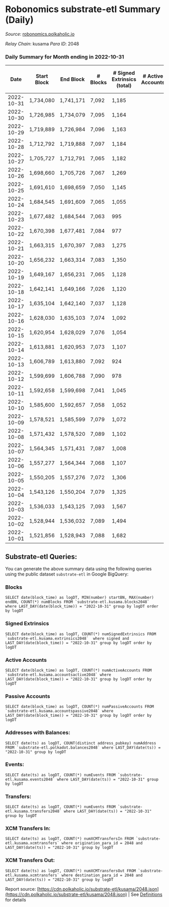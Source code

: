 # Robonomics substrate-etl Summary (Daily)

_Source_: [robonomics.polkaholic.io](https://robonomics.polkaholic.io)

*Relay Chain*: kusama
*Para ID*: 2048



### Daily Summary for Month ending in 2022-10-31


| Date | Start Block | End Block | # Blocks | # Signed Extrinsics (total) | # Active Accounts | # Passive | # New | # Addresses with Balances | # Events | # Transfers | # XCM Transfers In | # XCM Transfers Out | Issues | 
| ---- | ----------- | --------- | -------- | --------------------------- | ----------------- | --------- | ----- | ------------------------- | -------- | ----------- | ------------------ | ------------------- | ------ |
| 2022-10-31 | 1,734,080 | 1,741,171 | 7,092 | 1,185 |  |  |  | 2,865 | 40,763 | 13  |   |   |  |
| 2022-10-30 | 1,726,985 | 1,734,079 | 7,095 | 1,164 |  |  |  |  | 40,794 | 2  |   |   |  |
| 2022-10-29 | 1,719,889 | 1,726,984 | 7,096 | 1,163 |  |  |  |  | 40,809 | 3  |   |   |  |
| 2022-10-28 | 1,712,792 | 1,719,888 | 7,097 | 1,184 |  |  |  |  | 40,978 | 10  |   |   |  |
| 2022-10-27 | 1,705,727 | 1,712,791 | 7,065 | 1,182 |  |  |  | 2,861 | 40,902 | 7  |   |   |  |
| 2022-10-26 | 1,698,660 | 1,705,726 | 7,067 | 1,269 |  |  |  |  | 41,307 | 8  |   |   |  |
| 2022-10-25 | 1,691,610 | 1,698,659 | 7,050 | 1,145 |  |  |  |  | 40,575 | 5  |   |   |  |
| 2022-10-24 | 1,684,545 | 1,691,609 | 7,065 | 1,055 |  |  |  | 2,850 | 40,317 | 10  |   |   |  |
| 2022-10-23 | 1,677,482 | 1,684,544 | 7,063 | 995 |  |  |  | 2,847 | 39,737 | 3  |   |   |  |
| 2022-10-22 | 1,670,398 | 1,677,481 | 7,084 | 977 |  |  |  | 2,845 | 39,752 | 5  |   |   |  |
| 2022-10-21 | 1,663,315 | 1,670,397 | 7,083 | 1,275 |  |  |  | 2,845 | 40,957 | 4  |   |   |  |
| 2022-10-20 | 1,656,232 | 1,663,314 | 7,083 | 1,350 |  |  |  |  | 41,098 | 13  |   |   |  |
| 2022-10-19 | 1,649,167 | 1,656,231 | 7,065 | 1,128 |  |  |  | 2,835 | 40,058 | 8  |   |   |  |
| 2022-10-18 | 1,642,141 | 1,649,166 | 7,026 | 1,120 |  |  |  |  | 39,822 | 1  |   |   |  |
| 2022-10-17 | 1,635,104 | 1,642,140 | 7,037 | 1,128 |  |  |  | 2,831 | 39,956 | 3  |   |   |  |
| 2022-10-16 | 1,628,030 | 1,635,103 | 7,074 | 1,092 |  |  |  | 2,826 | 39,873 | 7  |   |   |  |
| 2022-10-15 | 1,620,954 | 1,628,029 | 7,076 | 1,054 |  |  |  | 2,826 | 39,716 | 2  |   |   |  |
| 2022-10-14 | 1,613,881 | 1,620,953 | 7,073 | 1,107 |  |  |  | 2,825 | 40,091 | 4  |   |   |  |
| 2022-10-13 | 1,606,789 | 1,613,880 | 7,092 | 924 |  |  |  | 2,824 | 39,346 | 5  |   |   |  |
| 2022-10-12 | 1,599,699 | 1,606,788 | 7,090 | 978 |  |  |  | 2,823 | 39,637 | 4  |   |   |  |
| 2022-10-11 | 1,592,658 | 1,599,698 | 7,041 | 1,045 |  |  |  | 2,821 | 39,816 | 2  |   |   |  |
| 2022-10-10 | 1,585,600 | 1,592,657 | 7,058 | 1,052 |  |  |  | 2,820 | 39,938 | 3  |   |   |  |
| 2022-10-09 | 1,578,521 | 1,585,599 | 7,079 | 1,072 |  |  |  | 2,819 | 40,123 | 7  |   |   |  |
| 2022-10-08 | 1,571,432 | 1,578,520 | 7,089 | 1,102 |  |  |  | 2,815 | 40,298 | 8  |   |   |  |
| 2022-10-07 | 1,564,345 | 1,571,431 | 7,087 | 1,008 |  |  |  | 2,812 | 39,964 | 3  |   |   |  |
| 2022-10-06 | 1,557,277 | 1,564,344 | 7,068 | 1,107 |  |  |  | 2,812 | 40,230 | 5  |   |   |  |
| 2022-10-05 | 1,550,205 | 1,557,276 | 7,072 | 1,306 |  |  |  | 2,811 | 41,106 | 2  |   |   |  |
| 2022-10-04 | 1,543,126 | 1,550,204 | 7,079 | 1,325 |  |  |  | 2,807 | 41,159 | 14  |   |   |  |
| 2022-10-03 | 1,536,033 | 1,543,125 | 7,093 | 1,567 |  |  |  |  | 42,386 | 15  |   |   |  |
| 2022-10-02 | 1,528,944 | 1,536,032 | 7,089 | 1,494 |  |  |  |  | 41,986 | 9  |   |   |  |
| 2022-10-01 | 1,521,856 | 1,528,943 | 7,088 | 1,682 |  |  |  |  | 42,444 | 5  |   |   |  |

## Substrate-etl Queries:
You can generate the above summary data using the following queries using the public dataset `substrate-etl` in Google BigQuery:


### Blocks
```
SELECT date(block_time) as logDT, MIN(number) startBN, MAX(number) endBN, COUNT(*) numBlocks FROM `substrate-etl.kusama.blocks2048`  where LAST_DAY(date(block_time)) = "2022-10-31" group by logDT order by logDT
```


### Signed Extrinsics
```
SELECT date(block_time) as logDT, COUNT(*) numSignedExtrinsics FROM `substrate-etl.kusama.extrinsics2048`  where signed and LAST_DAY(date(block_time)) = "2022-10-31" group by logDT order by logDT
```


### Active Accounts
```
SELECT date(block_time) as logDT, COUNT(*) numActiveAccounts FROM `substrate-etl.kusama.accountsactive2048` where LAST_DAY(date(block_time)) = "2022-10-31" group by logDT order by logDT
```


### Passive Accounts
```
SELECT date(block_time) as logDT, COUNT(*) numPassiveAccounts FROM `substrate-etl.kusama.accountspassive2048` where LAST_DAY(date(block_time)) = "2022-10-31" group by logDT order by logDT
```


### Addresses with Balances:
```
SELECT date(ts) as logDT, COUNT(distinct address_pubkey) numAddress FROM `substrate-etl.polkadot.balances2048` where LAST_DAY(date(ts)) = "2022-10-31" group by logDT
```


### Events:
```
SELECT date(ts) as logDT, COUNT(*) numEvents FROM `substrate-etl.kusama.events2048` where LAST_DAY(date(ts)) = "2022-10-31" group by logDT
```


### Transfers:
```
SELECT date(ts) as logDT, COUNT(*) numEvents FROM `substrate-etl.kusama.transfers2048` where LAST_DAY(date(ts)) = "2022-10-31" group by logDT
```


### XCM Transfers In:
```
SELECT date(ts) as logDT, COUNT(*) numXCMTransfersIn FROM `substrate-etl.kusama.xcmtransfers` where origination_para_id = 2048 and LAST_DAY(date(ts)) = "2022-10-31" group by logDT
```


### XCM Transfers Out:
```
SELECT date(ts) as logDT, COUNT(*) numXCMTransfersOut FROM `substrate-etl.kusama.xcmtransfers` where destination_para_id = 2048 and LAST_DAY(date(ts)) = "2022-10-31" group by logDT
```



Report source: [https://cdn.polkaholic.io/substrate-etl/kusama/2048.json](https://cdn.polkaholic.io/substrate-etl/kusama/2048.json) | See [Definitions](/DEFINITIONS.md) for details
